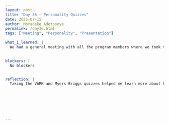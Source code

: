 ```yaml
---
layout: post
title: "Day 36 – Personality Quizzes"
date: 2025-07-15
author: Moradeke Adetosoye
permalink: /day36.html
tags: ["Meeting", "Personality", "Presentation"]

what_i_learned: |
  We had a general meeting with all the program members where we took the VARK learning style quiz and the Myers-Briggs personality quiz. After completing both, my group members and I presented our results, shared our individual strengths, and discussed some of the challenges we each face based on our learning and personality types. It was a good way to better understand how we work together as a team. After the session, I returned to work with my group and continued building the dataset for the movies and shows section of the project.

  
blockers: |
  No blockers


reflection: |
  Taking the VARK and Myers-Briggs quizzes helped me learn more about how I process information and interact with others. Hearing my group members share their results made me more aware of the different ways we approach tasks, and I think that will help us work better together moving forward. It also made me reflect on some of my own habits—what helps me focus, what slows me down, and how I can be more productive. Going back to the dataset work after the session gave me a chance to apply that awareness and think about how I contribute to the team.






  
---
```



